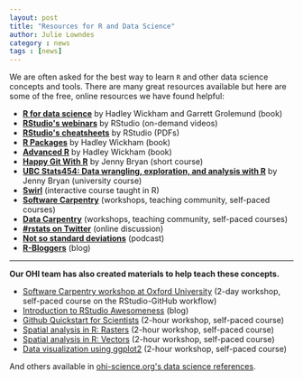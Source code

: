 ```yaml
---
layout: post
title: "Resources for R and Data Science"
author: Julie Lowndes
category : news 
tags : [news]
---
```


We are often asked for the best way to learn `R` and other data science concepts and tools. There are many great resources available but here are some of the free, online resources we have found helpful: 


- **[R for data science](http://r4ds.had.co.nz/)** by Hadley Wickham and Garrett Grolemund (book)
- **[RStudio's webinars](https://www.rstudio.com/resources/webinars/)** by RStudio (on-demand videos)
- **[RStudio's cheatsheets](https://www.rstudio.com/resources/cheatsheets/)** by RStudio (PDFs)
- **[R Packages](http://r-pkgs.had.co.nz/)** by Hadley Wickham (book)
- **[Advanced R](http://adv-r.had.co.nz/)** by Hadley Wickham (book)
- **[Happy Git With R](http://happygitwithr.com/)** by Jenny Bryan (short course)
- **[UBC Stats454: Data wrangling, exploration, and analysis with R](https://stat545-ubc.github.io/index.html)** by Jenny Bryan (university course)
- **[Swirl](http://swirlstats.com/)** (interactive course taught in R)
- **[Software Carpentry](http://software-carpentry.org/)** (workshops, teaching community, self-paced courses)
- **[Data Carpentry](http://www.datacarpentry.org/)** (workshops, teaching community, self-paced courses)
- **[#rstats on Twitter](https://twitter.com/search?q=%23rstats&src=typd)** (online discussion)
- **[Not so standard deviations](https://soundcloud.com/nssd-podcast)** (podcast)
- **[R-Bloggers](https://www.r-bloggers.com)** (blog)
 
------- 
   

**Our OHI team has also created materials to help teach these concepts.**

- [Software Carpentry workshop at Oxford University](http://jules32.github.io/2016-07-12-Oxford/overview/) (2-day workshop, self-paced course on the RStudio-GitHub workflow)
- [Introduction to RStudio Awesomeness](http://jules32.github.io/resources/RStudio_intro/) (blog)
- [Github Quickstart for Scientists](https://rawgit.com/nazrug/Quickstart/master/GithubQuickstart.html) (2-hour workshop, self-paced course)
- [Spatial analysis in R: Rasters](https://github.com/eco-data-science/spatial-analysis-R#introduction-to-spatial-analysis-in-r) (2-hour workshop, self-paced course)
- [Spatial analysis in R: Vectors](https://github.com/eco-data-science/spatial_analysis2_R#r-spatial-analysis-workshop-vectors-polygons-and-shapefiles) (2-hour workshop, self-paced course)
- [Data visualization using ggplot2](https://rawgit.com/eco-data-science/VisualizingData/master/ggplot2_intro.html) (2-hour workshop, self-paced course)

And others available in [ohi-science.org's data science references](http://ohi-science.org/resources/tools/#data-science-references).


